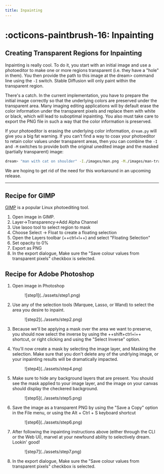 ```yaml
---
title: Inpainting
---
```


# :octicons-paintbrush-16: Inpainting

## **Creating Transparent Regions for Inpainting**

Inpainting is really cool. To do it, you start with an initial image and use a photoeditor to make
one or more regions transparent (i.e. they have a "hole" in them). You then provide the path to this
image at the dream> command line using the `-I` switch. Stable Diffusion will only paint within the
transparent region.

There's a catch. In the current implementation, you have to prepare the initial image correctly so
that the underlying colors are preserved under the transparent area. Many imaging editing
applications will by default erase the color information under the transparent pixels and replace
them with white or black, which will lead to suboptimal inpainting. You also must take care to
export the PNG file in such a way that the color information is preserved.

If your photoeditor is erasing the underlying color information, `dream.py` will give you a big fat
warning. If you can't find a way to coax your photoeditor to retain color values under transparent
areas, then you can combine the `-I` and `-M` switches to provide both the original unedited image
and the masked (partially transparent) image:

```bash
dream> "man with cat on shoulder" -I./images/man.png -M./images/man-transparent.png
```

We are hoping to get rid of the need for this workaround in an upcoming release.

---

## Recipe for GIMP

[GIMP](https://www.gimp.org/) is a popular Linux photoediting tool.

1. Open image in GIMP.
2. Layer->Transparency->Add Alpha Channel
3. Use lasoo tool to select region to mask
4. Choose Select -> Float to create a floating selection
5. Open the Layers toolbar (++ctrl+l++) and select "Floating Selection"
6. Set opacity to 0%
7. Export as PNG
8. In the export dialogue, Make sure the "Save colour values from
   transparent pixels" checkbox is selected.


## Recipe for Adobe Photoshop

1. Open image in Photoshop

    <figure markdown>
    ![step1](../assets/step1.png)
    </figure>

2. Use any of the selection tools (Marquee, Lasso, or Wand) to select the area you desire to inpaint.

    <figure markdown>
    ![step2](../assets/step2.png)
    </figure>

3. Because we'll be applying a mask over the area we want to preserve, you should now select the inverse by using the ++shift+ctrl+i++ shortcut, or right clicking and using the "Select Inverse" option.

4. You'll now create a mask by selecting the image layer, and Masking the selection. Make sure that you don't delete any of the undrlying image, or your inpainting results will be dramatically impacted.

    <figure markdown>
    ![step4](../assets/step4.png)
    </figure>

5. Make sure to hide any background layers that are present. You should see the mask applied to your image layer, and the image on your canvas should display the checkered background.

    <figure markdown>
    ![step5](../assets/step5.png)
    </figure>

6. Save the image as a transparent PNG by using the "Save a Copy" option in the File menu, or using the Alt + Ctrl + S keyboard shortcut

    <figure markdown>
    ![step6](../assets/step6.png)
    </figure>

7. After following the inpainting instructions above (either through the CLI or the Web UI), marvel at your newfound ability to selectively dream. Lookin' good!

    <figure markdown>
    ![step7](../assets/step7.png)
    </figure>

8. In the export dialogue, Make sure the "Save colour values from transparent pixels" checkbox is selected.  
